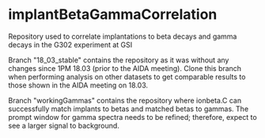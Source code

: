 # implantBetaGammaCorrelation
Repository used to correlate implantations to beta decays and gamma decays in the G302 experiment at GSI

Branch "18_03_stable" contains the repository as it was without any changes since 1PM 18.03 (prior to the AIDA meeting). Clone this branch when performing analysis on other datasets to get comparable results to those shown in the AIDA meeting on 18.03.

Branch "workingGammas" contains the repository where ionbeta.C can successfully match implants to betas and matched betas to gammas. The prompt window for gamma spectra needs to be refined; therefore, expect to see a larger signal to background.
